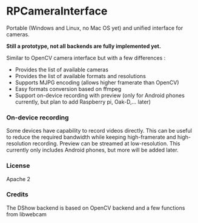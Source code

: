 # RPCameraInterface

Portable (Windows and Linux, no Mac OS yet) and unified interface for cameras.

**Still a prototype, not all backends are fully implemented yet.**

Similar to OpenCV camera interface but with a few differences :
* Provides the list of available cameras
* Provides the list of available formats and resolutions
* Supports MJPG encoding (allows higher framerate than OpenCV)
* Easy formats conversion based on ffmpeg
* Support on-device recording with preview (only for Android phones currently, but plan to add Raspberry pi, Oak-D,... later)

### On-device recording
Some devices have capability to record videos directly. This can be useful to reduce the required bandwidth while keeping high-framerate and high-resolution recording.
Preview can be streamed at low-resolution.
This currently only includes Android phones, but more will be added later.

### License
Apache 2

### Credits
The DShow backend is based on OpenCV backend and a few functions from libwebcam
